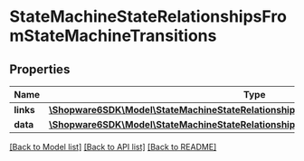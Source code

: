 # StateMachineStateRelationshipsFromStateMachineTransitions

## Properties
Name | Type | Description | Notes
------------ | ------------- | ------------- | -------------
**links** | [**\Shopware6SDK\Model\StateMachineStateRelationshipsFromStateMachineTransitionsLinks**](StateMachineStateRelationshipsFromStateMachineTransitionsLinks.md) |  | [optional] 
**data** | [**\Shopware6SDK\Model\StateMachineStateRelationshipsFromStateMachineTransitionsData[]**](StateMachineStateRelationshipsFromStateMachineTransitionsData.md) |  | [optional] 

[[Back to Model list]](../../README.md#documentation-for-models) [[Back to API list]](../../README.md#documentation-for-api-endpoints) [[Back to README]](../../README.md)

